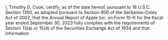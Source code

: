I, Timothy D. Cook, certify, as of the date hereof, pursuant to 18 U.S.C. Section 1350, as adopted pursuant to Section 906 of the
Sarbanes-Oxley Act of 2002, that the Annual Report of Apple Inc. on Form 10-K for the fiscal year ended September 30, 2023
fully  complies  with  the  requirements  of  Section  13(a)  or  15(d)  of  the  Securities  Exchange  Act  of  1934  and  that  information